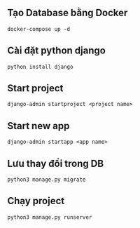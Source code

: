 ## Tạo Database bằng Docker
```
docker-compose up -d
```
## Cài đặt python django
```
python install django
```
## Start project
```
django-admin startproject <project name>
```
## Start new app
```
django-admin startapp <app name>
```
## Lưu thay đổi trong DB
```
python3 manage.py migrate
```
## Chạy project
```
python3 manage.py runserver
```
